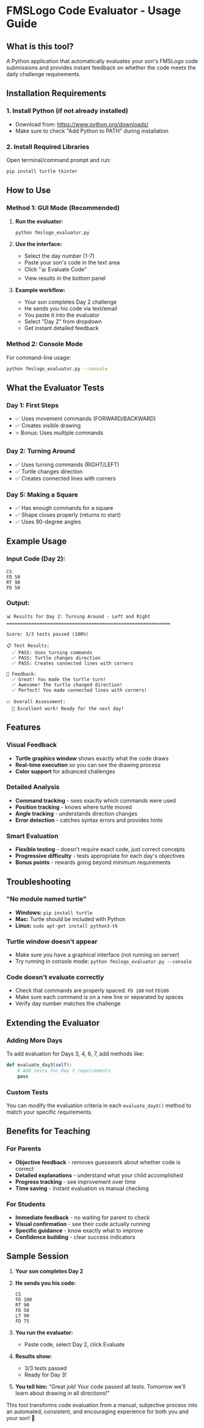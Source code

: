 # FMSLogo Code Evaluator - Usage Guide

## What is this tool?
A Python application that automatically evaluates your son's FMSLogo code submissions and provides instant feedback on whether the code meets the daily challenge requirements.

## Installation Requirements

### 1. Install Python (if not already installed)
- Download from: https://www.python.org/downloads/
- Make sure to check "Add Python to PATH" during installation

### 2. Install Required Libraries
Open terminal/command prompt and run:
```bash
pip install turtle tkinter
```

## How to Use

### Method 1: GUI Mode (Recommended)
1. **Run the evaluator:**
   ```bash
   python fmslogo_evaluator.py
   ```

2. **Use the interface:**
   - Select the day number (1-7)
   - Paste your son's code in the text area
   - Click "📊 Evaluate Code"
   - View results in the bottom panel

3. **Example workflow:**
   - Your son completes Day 2 challenge
   - He sends you his code via text/email
   - You paste it into the evaluator
   - Select "Day 2" from dropdown
   - Get instant detailed feedback

### Method 2: Console Mode
For command-line usage:
```bash
python fmslogo_evaluator.py --console
```

## What the Evaluator Tests

### Day 1: First Steps
- ✅ Uses movement commands (FORWARD/BACKWARD)
- ✅ Creates visible drawing
- ⭐ Bonus: Uses multiple commands

### Day 2: Turning Around
- ✅ Uses turning commands (RIGHT/LEFT)
- ✅ Turtle changes direction
- ✅ Creates connected lines with corners

### Day 5: Making a Square
- ✅ Has enough commands for a square
- ✅ Shape closes properly (returns to start)
- ✅ Uses 90-degree angles

## Example Usage

### Input Code (Day 2):
```
CS
FD 50
RT 90
FD 50
```

### Output:
```
📊 Results for Day 2: Turning Around - Left and Right
============================================================

Score: 3/3 tests passed (100%)

📋 Test Results:
  ✅ PASS: Uses turning commands
  ✅ PASS: Turtle changes direction  
  ✅ PASS: Creates connected lines with corners

💬 Feedback:
  ✅ Great! You made the turtle turn!
  ✅ Awesome! The turtle changed direction!
  ✅ Perfect! You made connected lines with corners!

📈 Overall Assessment:
  🎉 Excellent work! Ready for the next day!
```

## Features

### Visual Feedback
- **Turtle graphics window** shows exactly what the code draws
- **Real-time execution** so you can see the drawing process
- **Color support** for advanced challenges

### Detailed Analysis
- **Command tracking** - sees exactly which commands were used
- **Position tracking** - knows where turtle moved
- **Angle tracking** - understands direction changes
- **Error detection** - catches syntax errors and provides hints

### Smart Evaluation
- **Flexible testing** - doesn't require exact code, just correct concepts
- **Progressive difficulty** - tests appropriate for each day's objectives
- **Bonus points** - rewards going beyond minimum requirements

## Troubleshooting

### "No module named turtle"
- **Windows:** `pip install turtle`
- **Mac:** Turtle should be included with Python
- **Linux:** `sudo apt-get install python3-tk`

### Turtle window doesn't appear
- Make sure you have a graphical interface (not running on server)
- Try running in console mode: `python fmslogo_evaluator.py --console`

### Code doesn't evaluate correctly
- Check that commands are properly spaced: `FD 100` not `FD100`
- Make sure each command is on a new line or separated by spaces
- Verify day number matches the challenge

## Extending the Evaluator

### Adding More Days
To add evaluation for Days 3, 4, 6, 7, add methods like:
```python
def evaluate_day3(self):
    # Add tests for Day 3 requirements
    pass
```

### Custom Tests
You can modify the evaluation criteria in each `evaluate_dayX()` method to match your specific requirements.

## Benefits for Teaching

### For Parents
- **Objective feedback** - removes guesswork about whether code is correct
- **Detailed explanations** - understand what your child accomplished
- **Progress tracking** - see improvement over time
- **Time saving** - instant evaluation vs manual checking

### For Students
- **Immediate feedback** - no waiting for parent to check
- **Visual confirmation** - see their code actually running
- **Specific guidance** - know exactly what to improve
- **Confidence building** - clear success indicators

## Sample Session

1. **Your son completes Day 2**
2. **He sends you his code:**
   ```
   CS
   FD 100
   RT 90
   FD 50
   LT 90
   FD 75
   ```

3. **You run the evaluator:**
   - Paste code, select Day 2, click Evaluate

4. **Results show:**
   - 3/3 tests passed
   - Ready for Day 3!

5. **You tell him:** "Great job! Your code passed all tests. Tomorrow we'll learn about drawing in all directions!"

This tool transforms code evaluation from a manual, subjective process into an automated, consistent, and encouraging experience for both you and your son! 🎉